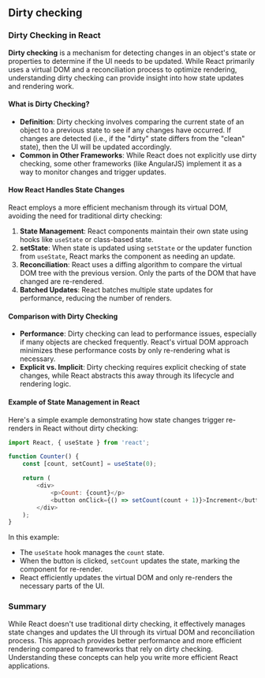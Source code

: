 


## Dirty checking

### Dirty Checking in React

**Dirty checking** is a mechanism for detecting changes in an object's state or properties to determine if the UI needs to be updated. While React primarily uses a virtual DOM and a reconciliation process to optimize rendering, understanding dirty checking can provide insight into how state updates and rendering work.

#### What is Dirty Checking?
- **Definition**: Dirty checking involves comparing the current state of an object to a previous state to see if any changes have occurred. If changes are detected (i.e., if the "dirty" state differs from the "clean" state), then the UI will be updated accordingly.
- **Common in Other Frameworks**: While React does not explicitly use dirty checking, some other frameworks (like AngularJS) implement it as a way to monitor changes and trigger updates.

#### How React Handles State Changes
React employs a more efficient mechanism through its virtual DOM, avoiding the need for traditional dirty checking:
1. **State Management**: React components maintain their own state using hooks like `useState` or class-based state.
2. **setState**: When state is updated using `setState` or the updater function from `useState`, React marks the component as needing an update.
3. **Reconciliation**: React uses a diffing algorithm to compare the virtual DOM tree with the previous version. Only the parts of the DOM that have changed are re-rendered.
4. **Batched Updates**: React batches multiple state updates for performance, reducing the number of renders.

#### Comparison with Dirty Checking
- **Performance**: Dirty checking can lead to performance issues, especially if many objects are checked frequently. React's virtual DOM approach minimizes these performance costs by only re-rendering what is necessary.
- **Explicit vs. Implicit**: Dirty checking requires explicit checking of state changes, while React abstracts this away through its lifecycle and rendering logic.

#### Example of State Management in React
Here's a simple example demonstrating how state changes trigger re-renders in React without dirty checking:

```javascript
import React, { useState } from 'react';

function Counter() {
    const [count, setCount] = useState(0);

    return (
        <div>
            <p>Count: {count}</p>
            <button onClick={() => setCount(count + 1)}>Increment</button>
        </div>
    );
}
```

In this example:
- The `useState` hook manages the `count` state.
- When the button is clicked, `setCount` updates the state, marking the component for re-render.
- React efficiently updates the virtual DOM and only re-renders the necessary parts of the UI.

### Summary
While React doesn't use traditional dirty checking, it effectively manages state changes and updates the UI through its virtual DOM and reconciliation process. This approach provides better performance and more efficient rendering compared to frameworks that rely on dirty checking. Understanding these concepts can help you write more efficient React applications.


